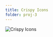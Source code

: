 ```yaml
---
title: Crispy Icons
folder: proj-3
---
```


![Crispy Icons](assets/img/work/proj-3/CrispyIcons-PetrasNargela.jpg)